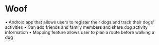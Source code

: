 # Woof

•	Android app that allows users to register their dogs and track their dogs' activities
•	Can add friends and family members and share dog activity information
•	Mapping feature allows user to plan a route before walking a dog
